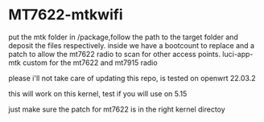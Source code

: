 # MT7622-mtkwifi

put the mtk folder in /package,follow the path to the target folder and deposit the files respectively. inside we have a bootcount to replace and a patch to allow the mt7622 radio to scan for other access points.
luci-app-mtk custom for the mt7622 and mt7915 radio


please i'll not take care of updating this repo, is tested on openwrt 22.03.2

this will work on this kernel, test if you will use on 5.15

just make sure the patch for mt7622 is in the right kernel directoy
